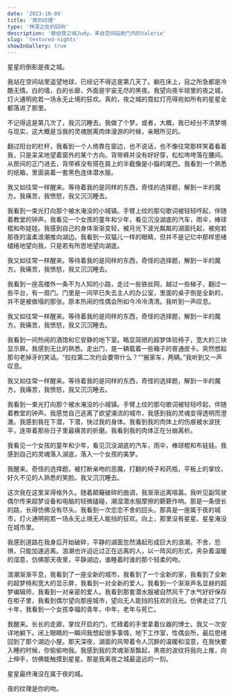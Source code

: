 ```yaml
---
date: '2023-10-09'
title: '夜的纹理'
type: '林深之处的回响'
description: '献给夜之城Judy，来自空间站舱门内的Valerie'
slug: 'textured-nights'
showInGallery: true
---
```


星星的倒影是夜之城。

我站在空间站里遥望地球，已经记不得这是第几天了。躺在床上，目之所急都是冷酷无情。白的墙，白的长廊，外面是宇宙无尽的黑夜。我望向夜半球里的夜之城，灯火通明宛若一场永无止境的狂欢。真的，夜之城的霓虹灯亮得宛如所有的星星全都落进了那里。

不记得这是第几次了，我沉沉睡去。我做了个梦。或者，大概，我已经分不清梦境与现实，这大概是当我的灵魂脱离肉体漫游的时候，亲眼所见的。

翻过阳台的栏杆，我看到一个人倚靠在窗边，也不说话，也不像往常那样笑着看着我，只是呆呆地望着窗外的某个方向。背带裤并没有好好穿，松松垮垮落在腰间。从房间的正门进去，背带裤没有搭在肩上的半截像是小猫的尾巴。我看到一个熟悉的纸箱，里面装着一套黑色连体潜水服。

我又如往常一样醒来。等待着我的是同样的东西，奇怪的选择题，解到一半的魔方。我痛苦，我愤怒，我又沉沉睡去。

我看到一束光打向那个被水淹没的小城镇。手臂上纹的那句歌词被轻轻哼起，伴随着教堂的钟声。我看见一个女孩的童年和少年，看见沉没湖底的汽车，雨伞，棒球棍和布娃娃。我感到自己的身体渐渐变轻，被月光下波光粼粼的湖面托起，被宛若那夜的温柔浪潮推向湖边。我看到一双猫儿一样的眼睛，但并不是记忆中那样思绪缱绻地望向我，只是若有所思地望向湖底。

我又如往常一样醒来。等待着我的是同样的东西，奇怪的选择题，解到一半的魔方。我痛苦，我愤怒，我又沉沉睡去。

我看到一座高楼外一条不为人知的小路，走过一些铁丝网，越过一些梯子，翻过一些平台，有一扇门。门里是一间早已失去主人的办公室，里面的桌子倒是全新的，并不是被做塌的那张。原本热闹的性偶会所如今冷冷清清。我听到一声叹息。

我又如往常一样醒来。等待着我的是同样的东西，奇怪的选择题，解到一半的魔方。我痛苦，我愤怒，我又沉沉睡去。

我看到一间热闹的酒馆和它安静的地下室。略显简陋的超梦体验椅子，宽大的三块显示屏。我感到无比的熟悉。走出门，是一辆载着一些箱子的普通皮卡。突然想起那句老掉牙的笑话。“拉拉第二次约会要带什么？”“搬家车，两辆。”我听到又一声叹息。

我又如往常一样醒来。等待着我的是同样的东西，奇怪的选择题，解到一半的魔方。我痛苦，我愤怒，我又沉沉睡去。

我看到一束光打向那个被水淹没的小城镇。手臂上纹的那句歌词被轻轻哼起，伴随着教堂的钟声。我感觉自己逃离了欲望涌流的城市，我感到我的灵魂变得透明而澄澈。我感到我在下潜，下潜，快过我的身体。我看到我的肉体上的伤痕被水波抚平，连带着那些日子里最痛苦的折磨。我看到我的肉体正在分崩离析。

我看见一个女孩的童年和少年，看见沉没湖底的汽车，雨伞，棒球棍和布娃娃。我感到自己的灵魂落入湖底，落入一个女孩的美梦。

我醒来。奇怪的选择题，被打断亲吻的恶魔，打翻的椅子和药瓶，平板上的掌纹，好久不见的人熟悉的笑脸。我又沉沉睡去。

这次我在这里呆得格外久。随着颠簸破碎的曲调，我渐渐远离喧嚣。我听见副驾驶偶尔传来超梦设备和电脑的轻微磕碰，潮湿潜水服摩擦的簌簌作响。那是一条很长的路，长得仿佛没有尽头。我看到一次恋恋不舍的回头。那真是一座属于夜的城市，灯火通明宛若一场永无止境无人能挡的狂欢。向上，那里没有星星。星星淹没在城市里。

我感到道路在我身后开始破碎，平静的湖面忽然涌起形成巨大的浪潮。不舍，恐惧，只能加速逃离。浪潮也许迫近过正在远离的人，以一阵风的形式，夹杂着温暖的湿意，仿佛那天夜里，平静湖边，谁睡着时谁的那个轻柔的吻。

浪潮渐渐平息，我看到了一座全新的城市，我看到了一个全新的家，我看到了全新的超梦椅和宽大的显示屏，我看到一对全新的爱人。我看到一个渐渐声名显赫的超梦编辑师，我看到一对亲密的爱人。我看到那套潜水服被自然风干了水气好好保存在柜子里，我看到偶尔望向那座城市，望向无人能挡的狂欢的目光。仿佛走过了几十年，我看到一个女孩幸福的青年，中年，老年与死亡。

我醒来。长长的走廊，掌纹开启的门，忙碌着的手里拿着仪器的博士。我又一次安详地躺下。闭上眼睛的一瞬间我想起很多事情，地下工作室，性偶会所，最后思绪回到了那个湖边小屋。那天深夜，湖面的风带着令人沉醉的温暖和湿意，在我快要入睡的时候，你偷偷吻我。我感到我的灵魂渐渐飘起，黑夜的波纹将我向上推，向上伸手，仿佛能触摸到星星。那是我离夜之城最遥远的一刻。

星星最终淹没在属于夜的城。

夜的纹理是你的吻。